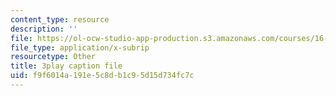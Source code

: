 ```yaml
---
content_type: resource
description: ''
file: https://ol-ocw-studio-app-production.s3.amazonaws.com/courses/16-687-private-pilot-ground-school-january-iap-2019/f9f6014a191e5c8db1c95d15d734fc7c_xsO2Ip6eiaY.vtt
file_type: application/x-subrip
resourcetype: Other
title: 3play caption file
uid: f9f6014a-191e-5c8d-b1c9-5d15d734fc7c
---
```

